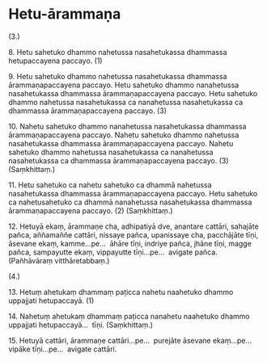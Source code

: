 

# Hetu-ārammaṇa



(3.)

8\. Hetu sahetuko dhammo nahetussa nasahetukassa dhammassa hetupaccayena paccayo. (1)

9\. Hetu sahetuko dhammo nahetussa nasahetukassa dhammassa ārammaṇapaccayena paccayo. Hetu sahetuko dhammo nanahetussa nasahetukassa dhammassa ārammaṇapaccayena paccayo. Hetu sahetuko dhammo nahetussa nasahetukassa ca nanahetussa nasahetukassa ca dhammassa ārammaṇapaccayena paccayo. (3)

10\. Nahetu sahetuko dhammo nanahetussa nasahetukassa dhammassa ārammaṇapaccayena paccayo. Nahetu sahetuko dhammo nahetussa nasahetukassa dhammassa ārammaṇapaccayena paccayo. Nahetu sahetuko dhammo nahetussa nasahetukassa ca nanahetussa nasahetukassa ca dhammassa ārammaṇapaccayena paccayo. (3) (Saṃkhittaṃ.)

11\. Hetu sahetuko ca nahetu sahetuko ca dhammā nahetussa nasahetukassa dhammassa ārammaṇapaccayena paccayo. Hetu sahetuko ca nahetusahetuko ca dhammā nanahetussa nasahetukassa dhammassa ārammaṇapaccayena paccayo. (2) (Saṃkhittaṃ.)

12\. Hetuyā ekaṃ, ārammaṇe cha, adhipatiyā dve, anantare cattāri, sahajāte pañca, aññamaññe cattāri, nissaye pañca, upanissaye cha, pacchājāte tīṇi, āsevane ekaṃ, kamme…pe…  āhāre tīṇi, indriye pañca, jhāne tīṇi, magge pañca, sampayutte ekaṃ, vippayutte tīṇi…pe…  avigate pañca. (Pañhāvāraṃ vitthāretabbaṃ.)

(4.)

13\. Hetuṃ ahetukaṃ dhammaṃ paṭicca nahetu naahetuko dhammo uppajjati hetupaccayā. (1)

14\. Nahetuṃ ahetukaṃ dhammaṃ paṭicca nanahetu naahetuko dhammo uppajjati hetupaccayā…  tīṇi. (Saṃkhittaṃ.)

15\. Hetuyā cattāri, ārammaṇe cattāri…pe…  purejāte āsevane ekaṃ…pe…  vipāke tīṇi…pe…  avigate cattāri.



